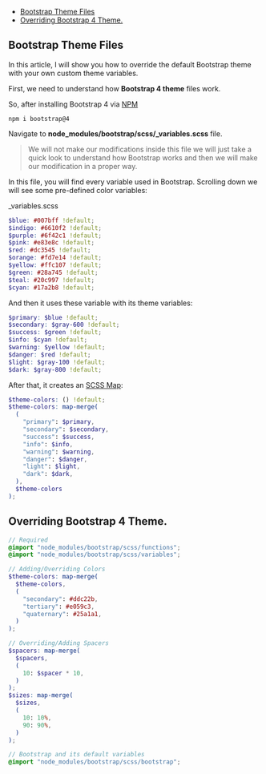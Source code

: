 - [Bootstrap Theme Files](#bootstrap-theme-files)
- [Overriding Bootstrap 4 Theme.](#overriding-bootstrap-4-theme)

## Bootstrap Theme Files

In this article, I will show you how to override the default Bootstrap theme with your own custom theme variables.

First, we need to understand how **Bootstrap 4 theme** files work.

So, after installing Bootstrap 4 via [NPM](https://www.npmjs.com/package/bootstrap)

```
npm i bootstrap@4
```

Navigate to **node_modules/bootstrap/scss/\_variables.scss** file.

> We will not make our modifications inside this file we will just take a quick look to understand how Bootstrap works and then we will make our modification in a proper way.

In this file, you will find every variable used in Bootstrap.
Scrolling down we will see some pre-defined color variables:

\_variables.scss

```scss
$blue: #007bff !default;
$indigo: #6610f2 !default;
$purple: #6f42c1 !default;
$pink: #e83e8c !default;
$red: #dc3545 !default;
$orange: #fd7e14 !default;
$yellow: #ffc107 !default;
$green: #28a745 !default;
$teal: #20c997 !default;
$cyan: #17a2b8 !default;
```

And then it uses these variable with its theme variables:

```scss
$primary: $blue !default;
$secondary: $gray-600 !default;
$success: $green !default;
$info: $cyan !default;
$warning: $yellow !default;
$danger: $red !default;
$light: $gray-100 !default;
$dark: $gray-800 !default;
```

After that, it creates an [SCSS Map](https://sass-lang.com/documentation/values/maps):

```scss
$theme-colors: () !default;
$theme-colors: map-merge(
  (
    "primary": $primary,
    "secondary": $secondary,
    "success": $success,
    "info": $info,
    "warning": $warning,
    "danger": $danger,
    "light": $light,
    "dark": $dark,
  ),
  $theme-colors
);
```

## Overriding Bootstrap 4 Theme.

```scss
// Required
@import "node_modules/bootstrap/scss/functions";
@import "node_modules/bootstrap/scss/variables";

// Adding/Overriding Colors
$theme-colors: map-merge(
  $theme-colors,
  (
    "secondary": #ddc22b,
    "tertiary": #e059c3,
    "quaternary": #25a1a1,
  )
);

// Overriding/Adding Spacers
$spacers: map-merge(
  $spacers,
  (
    10: $spacer * 10,
  )
);
$sizes: map-merge(
  $sizes,
  (
    10: 10%,
    90: 90%,
  )
);

// Bootstrap and its default variables
@import "node_modules/bootstrap/scss/bootstrap";
```
